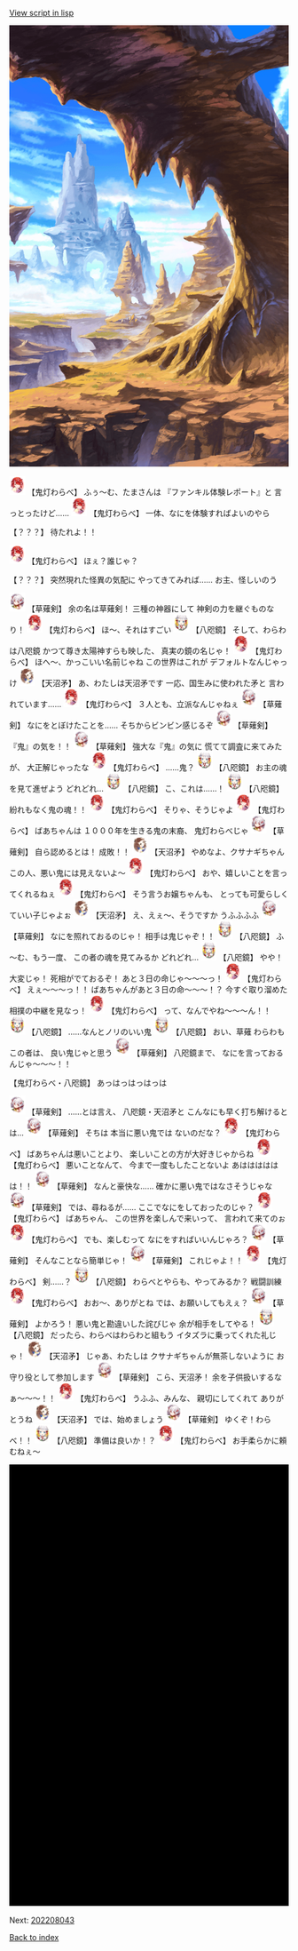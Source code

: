 [View script in lisp](../scripts/202208041.txt)

![wild.png](../images/backgrounds/wild.png)

<img src="../images/units/5105311.png" alt="5105311.png" height="34"/>
【鬼灯わらべ】
ふぅ～む、たまさんは
『ファンキル体験レポート』と
言っとったけど……

<img src="../images/units/5105311.png" alt="5105311.png" height="34"/>
【鬼灯わらべ】
一体、なにを体験すればよいのやら

【？？？】
待たれよ！！

<img src="../images/units/5105311.png" alt="5105311.png" height="34"/>
【鬼灯わらべ】
ほぇ？誰じゃ？

【？？？】
突然現れた怪異の気配に
やってきてみれば……
お主、怪しいのう

<img src="../images/units/100421.png" alt="100421.png" height="34"/>
【草薙剣】
余の名は草薙剣！
三種の神器にして
神剣の力を継ぐものなり！

<img src="../images/units/5105311.png" alt="5105311.png" height="34"/>
【鬼灯わらべ】
ほ～、それはすごい

<img src="../images/units/500331.png" alt="500331.png" height="34"/>
【八咫鏡】
そして、わらわは八咫鏡
かつて尊き太陽神すらも映した、
真実の鏡の名じゃ！

<img src="../images/units/5105311.png" alt="5105311.png" height="34"/>
【鬼灯わらべ】
ほへ～、かっこいい名前じゃね
この世界はこれが
デフォルトなんじゃっけ

<img src="../images/units/300431.png" alt="300431.png" height="34"/>
【天沼矛】
あ、わたしは天沼矛です
一応、国生みに使われた矛と
言われています……

<img src="../images/units/5105311.png" alt="5105311.png" height="34"/>
【鬼灯わらべ】
３人とも、立派なんじゃねぇ

<img src="../images/units/100421.png" alt="100421.png" height="34"/>
【草薙剣】
なにをとぼけたことを……
そちからビンビン感じるぞ

<img src="../images/units/100421.png" alt="100421.png" height="34"/>
【草薙剣】
『鬼』の気を！！

<img src="../images/units/100421.png" alt="100421.png" height="34"/>
【草薙剣】
強大な『鬼』の気に
慌てて調査に来てみたが、
大正解じゃったな

<img src="../images/units/5105311.png" alt="5105311.png" height="34"/>
【鬼灯わらべ】
……鬼？

<img src="../images/units/500331.png" alt="500331.png" height="34"/>
【八咫鏡】
お主の魂を見て進ぜよう
どれどれ…

<img src="../images/units/500331.png" alt="500331.png" height="34"/>
【八咫鏡】
こ、これは……！

<img src="../images/units/500331.png" alt="500331.png" height="34"/>
【八咫鏡】
紛れもなく鬼の魂！！

<img src="../images/units/5105311.png" alt="5105311.png" height="34"/>
【鬼灯わらべ】
そりゃ、そうじゃよ

<img src="../images/units/5105311.png" alt="5105311.png" height="34"/>
【鬼灯わらべ】
ばあちゃんは
１０００年を生きる鬼の末裔、
鬼灯わらべじゃ

<img src="../images/units/100421.png" alt="100421.png" height="34"/>
【草薙剣】
自ら認めるとは！
成敗！！

<img src="../images/units/300431.png" alt="300431.png" height="34"/>
【天沼矛】
やめなよ、クサナギちゃん
この人、悪い鬼には見えないよ～

<img src="../images/units/5105311.png" alt="5105311.png" height="34"/>
【鬼灯わらべ】
おや、嬉しいことを言ってくれるねぇ

<img src="../images/units/5105311.png" alt="5105311.png" height="34"/>
【鬼灯わらべ】
そう言うお嬢ちゃんも、
とっても可愛らしくていい子じゃよぉ

<img src="../images/units/300431.png" alt="300431.png" height="34"/>
【天沼矛】
え、えぇ～、そうですか
うふふふふ

<img src="../images/units/100421.png" alt="100421.png" height="34"/>
【草薙剣】
なにを照れておるのじゃ！
相手は鬼じゃぞ！！

<img src="../images/units/500331.png" alt="500331.png" height="34"/>
【八咫鏡】
ふ～む、もう一度、
この者の魂を見てみるか
どれどれ…

<img src="../images/units/500331.png" alt="500331.png" height="34"/>
【八咫鏡】
やや！大変じゃ！
死相がでておるぞ！
あと３日の命じゃ～～～っ！

<img src="../images/units/5105311.png" alt="5105311.png" height="34"/>
【鬼灯わらべ】
えぇ～～～っ！！
ばあちゃんがあと３日の命～～～！？
今すぐ取り溜めた相撲の中継を見なっ！

<img src="../images/units/5105311.png" alt="5105311.png" height="34"/>
【鬼灯わらべ】
って、なんでやね～～～ん！！

<img src="../images/units/500331.png" alt="500331.png" height="34"/>
【八咫鏡】
……なんとノリのいい鬼

<img src="../images/units/500331.png" alt="500331.png" height="34"/>
【八咫鏡】
おい、草薙
わらわもこの者は、
良い鬼じゃと思う

<img src="../images/units/100421.png" alt="100421.png" height="34"/>
【草薙剣】
八咫鏡まで、
なにを言っておるんじゃ～～～！！

【鬼灯わらべ・八咫鏡】
あっはっはっはっは

<img src="../images/units/100421.png" alt="100421.png" height="34"/>
【草薙剣】
……とは言え、
八咫鏡・天沼矛と
こんなにも早く打ち解けるとは…

<img src="../images/units/100421.png" alt="100421.png" height="34"/>
【草薙剣】
そちは
本当に悪い鬼では
ないのだな？

<img src="../images/units/5105311.png" alt="5105311.png" height="34"/>
【鬼灯わらべ】
ばあちゃんは悪いことより、
楽しいことの方が大好きじゃからね

<img src="../images/units/5105311.png" alt="5105311.png" height="34"/>
【鬼灯わらべ】
悪いことなんて、
今まで一度もしたことないよ
あはははははは！！

<img src="../images/units/100421.png" alt="100421.png" height="34"/>
【草薙剣】
なんと豪快な……
確かに悪い鬼ではなさそうじゃな

<img src="../images/units/100421.png" alt="100421.png" height="34"/>
【草薙剣】
では、尋ねるが……
ここでなにをしておったのじゃ？

<img src="../images/units/5105311.png" alt="5105311.png" height="34"/>
【鬼灯わらべ】
ばあちゃん、
この世界を楽しんで来いって、
言われて来てのぉ

<img src="../images/units/5105311.png" alt="5105311.png" height="34"/>
【鬼灯わらべ】
でも、楽しむって
なにをすればいいんじゃろ？

<img src="../images/units/100421.png" alt="100421.png" height="34"/>
【草薙剣】
そんなことなら簡単じゃ！

<img src="../images/units/100421.png" alt="100421.png" height="34"/>
【草薙剣】
これじゃよ！！

<img src="../images/units/5105311.png" alt="5105311.png" height="34"/>
【鬼灯わらべ】
剣……？

<img src="../images/units/500331.png" alt="500331.png" height="34"/>
【八咫鏡】
わらべとやらも、やってみるか？
戦闘訓練

<img src="../images/units/5105311.png" alt="5105311.png" height="34"/>
【鬼灯わらべ】
おお～、ありがとね
では、お願いしてもえぇ？

<img src="../images/units/100421.png" alt="100421.png" height="34"/>
【草薙剣】
よかろう！
悪い鬼と勘違いした詫びじゃ
余が相手をしてやる！

<img src="../images/units/500331.png" alt="500331.png" height="34"/>
【八咫鏡】
だったら、わらべはわらわと組もう
イタズラに乗ってくれた礼じゃ！

<img src="../images/units/300431.png" alt="300431.png" height="34"/>
【天沼矛】
じゃあ、わたしは
クサナギちゃんが無茶しないように
お守り役として参加します

<img src="../images/units/100421.png" alt="100421.png" height="34"/>
【草薙剣】
こら、天沼矛！
余を子供扱いするなぁ～～～！！

<img src="../images/units/5105311.png" alt="5105311.png" height="34"/>
【鬼灯わらべ】
うふふ、みんな、
親切にしてくれて
ありがとうね

<img src="../images/units/300431.png" alt="300431.png" height="34"/>
【天沼矛】
では、始めましょう

<img src="../images/units/100421.png" alt="100421.png" height="34"/>
【草薙剣】
ゆくぞ！わらべ！！

<img src="../images/units/500331.png" alt="500331.png" height="34"/>
【八咫鏡】
準備は良いか！？

<img src="../images/units/5105311.png" alt="5105311.png" height="34"/>
【鬼灯わらべ】
お手柔らかに頼むねぇ～

![bg_black.png](../images/backgrounds/bg_black.png)


Next: [202208043](202208043.md)

[Back to index](index.md)
